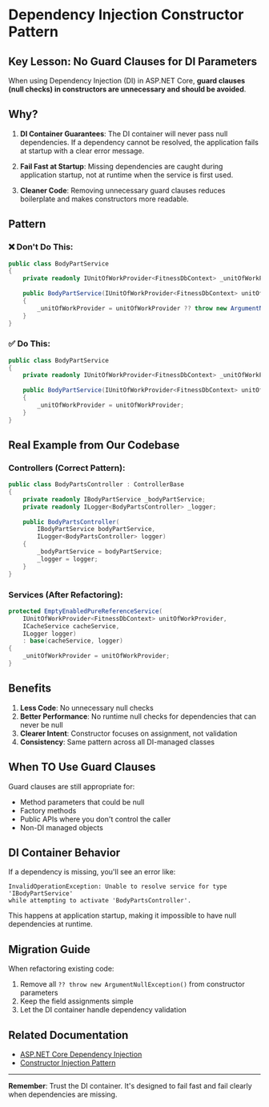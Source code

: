 # Dependency Injection Constructor Pattern

## Key Lesson: No Guard Clauses for DI Parameters

When using Dependency Injection (DI) in ASP.NET Core, **guard clauses (null checks) in constructors are unnecessary and should be avoided**.

## Why?

1. **DI Container Guarantees**: The DI container will never pass null dependencies. If a dependency cannot be resolved, the application fails at startup with a clear error message.

2. **Fail Fast at Startup**: Missing dependencies are caught during application startup, not at runtime when the service is first used.

3. **Cleaner Code**: Removing unnecessary guard clauses reduces boilerplate and makes constructors more readable.

## Pattern

### ❌ Don't Do This:
```csharp
public class BodyPartService
{
    private readonly IUnitOfWorkProvider<FitnessDbContext> _unitOfWorkProvider;
    
    public BodyPartService(IUnitOfWorkProvider<FitnessDbContext> unitOfWorkProvider)
    {
        _unitOfWorkProvider = unitOfWorkProvider ?? throw new ArgumentNullException(nameof(unitOfWorkProvider));
    }
}
```

### ✅ Do This:
```csharp
public class BodyPartService
{
    private readonly IUnitOfWorkProvider<FitnessDbContext> _unitOfWorkProvider;
    
    public BodyPartService(IUnitOfWorkProvider<FitnessDbContext> unitOfWorkProvider)
    {
        _unitOfWorkProvider = unitOfWorkProvider;
    }
}
```

## Real Example from Our Codebase

### Controllers (Correct Pattern):
```csharp
public class BodyPartsController : ControllerBase
{
    private readonly IBodyPartService _bodyPartService;
    private readonly ILogger<BodyPartsController> _logger;
    
    public BodyPartsController(
        IBodyPartService bodyPartService,
        ILogger<BodyPartsController> logger)
    {
        _bodyPartService = bodyPartService;
        _logger = logger;
    }
}
```

### Services (After Refactoring):
```csharp
protected EmptyEnabledPureReferenceService(
    IUnitOfWorkProvider<FitnessDbContext> unitOfWorkProvider,
    ICacheService cacheService,
    ILogger logger)
    : base(cacheService, logger)
{
    _unitOfWorkProvider = unitOfWorkProvider;
}
```

## Benefits

1. **Less Code**: No unnecessary null checks
2. **Better Performance**: No runtime null checks for dependencies that can never be null
3. **Clearer Intent**: Constructor focuses on assignment, not validation
4. **Consistency**: Same pattern across all DI-managed classes

## When TO Use Guard Clauses

Guard clauses are still appropriate for:
- Method parameters that could be null
- Factory methods
- Public APIs where you don't control the caller
- Non-DI managed objects

## DI Container Behavior

If a dependency is missing, you'll see an error like:
```
InvalidOperationException: Unable to resolve service for type 'IBodyPartService' 
while attempting to activate 'BodyPartsController'.
```

This happens at application startup, making it impossible to have null dependencies at runtime.

## Migration Guide

When refactoring existing code:
1. Remove all `?? throw new ArgumentNullException()` from constructor parameters
2. Keep the field assignments simple
3. Let the DI container handle dependency validation

## Related Documentation

- [ASP.NET Core Dependency Injection](https://docs.microsoft.com/en-us/aspnet/core/fundamentals/dependency-injection)
- [Constructor Injection Pattern](https://docs.microsoft.com/en-us/dotnet/core/extensions/dependency-injection#constructor-injection-behavior)

---

**Remember**: Trust the DI container. It's designed to fail fast and fail clearly when dependencies are missing.